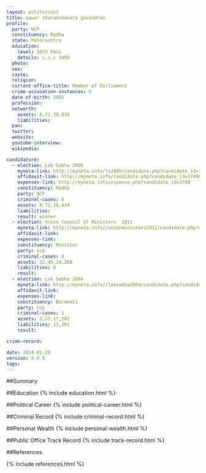 ```yaml
---
layout: politician2
title: pawar sharadchandra govindrao
profile: 
  party: NCP
  constituency: Madha
  state: Maharashtra
  education: 
    level: 10th Pass
    details: s,s,c 1958
  photo: 
  sex: 
  caste: 
  religion: 
  current-office-title: Member of Parliament
  crime-accusation-instances: 0
  date-of-birth: 1942
  profession: 
  networth: 
    assets: 8,72,38,434
    liabilities: 
  pan: 
  twitter: 
  website: 
  youtube-interview: 
  wikipedia: 

candidature: 
  - election: Lok Sabha 2009
    myneta-link: http://myneta.info/ls2009/candidate.php?candidate_id=3749
    affidavit-link: http://myneta.info/candidate.php?candidate_id=3749&scan=original
    expenses-link: http://myneta.info/expense.php?candidate_id=3749
    constituency: Madha 
    party: NCP
    criminal-cases: 0
    assets: 8,72,38,434
    liabilities: 
    result: winner 
  - election: Union Council Of Ministers  2011
    myneta-link: http://myneta.info//unionministers2011/candidate.php?candidate_id=3
    affidavit-link: 
    expenses-link: 
    constituency: Minister 
    party: ncp
    criminal-cases: 0
    assets: 12,45,24,268
    liabilities: 0
    result:  
  - election: Lok Sabha 2004
    myneta-link: http://myneta.info//loksabha2004/candidate.php?candidate_id=2323
    affidavit-link: 
    expenses-link: 
    constituency: Baramati 
    party: ncp
    criminal-cases: 1
    assets: 3,27,17,582
    liabilities: 13,301
    result:  

crime-record: 

date: 2014-01-28
version: 0.0.5
tags: 
---
```

##Summary


##Education
{% include education.html %}


##Political Career
{% include political-career.html %}


##Criminal Record
{% include criminal-record.html %}


##Personal Wealth
{% include personal-wealth.html %}


##Public Office Track Record
{% include track-record.html %}


##References


{% include references.html %}